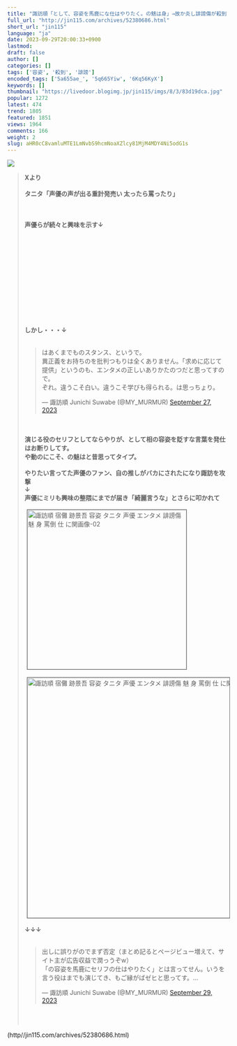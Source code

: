 ```yaml
---
title: "諏訪順「として、容姿を馬鹿にな仕はやりたく。の魅は身」→故か炎し誹謗傷が殺到 オゲーム速報＠刃"
full_url: "http://jin115.com/archives/52380686.html"
short_url: "jin115"
language: "ja"
date: 2023-09-29T20:00:33+0900
lastmod: 
draft: false
author: []
categories: []
tags: ['容姿', '殺到', '誹謗']
encoded_tags: ['5a655ae_', '5q665Yiw', '6Kq56KyX']
keywords: []
thumbnail: "https://livedoor.blogimg.jp/jin115/imgs/8/3/83d19dca.jpg"
popular: 1272
latest: 474
trend: 1805
featured: 1851
views: 1964
comments: 166
weight: 2
slug: aHR0cC8vamluMTE1LmNvbS9hcmNoaXZlcy81MjM4MDY4Ni5odG1s
---
```


![](https://livedoor.blogimg.jp/jin115/imgs/8/3/83d19dca.jpg)

<blockquote><b>Xより</b><br> <br> <b>タニタ「声優の声が出る重計発売い 太ったら罵ったり」</b><br> <br> <br> <br> <b>声優らが続々と興味を示す↓</b><br> <br> <br> <br> <br> <br> <br> <br> <br> <br> <br> <br> <br> <br> <b>しかし・・・↓</b><br> <br> <blockquote class='twitter-tweet'><p lang='ja' dir='ltr'>はあくまでものスタンス、というで。<br>異正義をお持ちのを批判つもりは全くありません。「求めに応じて提供」というのも、エンタメの正しいありかたのつだと思ってすので。<br>ぞれ。違うこそ白い。違うこそ学びも得られる。は思っちょり。</p>— 諏訪順 Junichi Suwabe (@MY_MURMUR) <a href='https//twitter.com/MY_MURMUR/status/1707030290084831520?ref_src=twsrc%5Etfw'>September 27, 2023</a></blockquote> <br> <br> <b>演じる役のセリフとしてならやりが、として相の容姿を貶すな言葉を発仕はお断りしてす。<br> や動のにこそ、の魅はと昔思ってタイプ。</b><br> <br> <b>やりたい言ってた声優のファン、自の推しがバカにされたになり諏訪を攻撃<br> ↓<br> 声優にミリも興味の整隈にまでが届き「綺麗言うな」とさらに叩かれて</b><br> <br> <img src='https//livedoor.blogimg.jp/jin115/imgs/a/6/a61c026e.jpg' width='365' border='1' hspace='5' class='pict' alt='諏訪順 宿儺 跡景吾 容姿 タニタ 声優 エンタメ 誹謗傷 魅 身 罵倒 仕 に関画像-02'><br> <br> <img src='https//livedoor.blogimg.jp/jin115/imgs/6/2/62b24ab4.jpg' width='550' border='1' hspace='5' class='pict' alt='諏訪順 宿儺 跡景吾 容姿 タニタ 声優 エンタメ 誹謗傷 魅 身 罵倒 仕 に関画像-03'><br> <br> <b>↓↓↓</b><br> <br> <blockquote class='twitter-tweet'><p lang='ja' dir='ltr'>出しに誤りがのでまず否定（まとめ記るとページビュー増えて、サイト主が広告収益で潤っうぞw）<br>「の容姿を馬鹿にセリフの仕はやりたく」とは言ってせん。いうを言う役はまでも演じてき、もご縁がばゼヒと思ってす。…</p>— 諏訪順 Junichi Suwabe (@MY_MURMUR) <a href='https//twitter.com/MY_MURMUR/status/1707567983428784348?ref_src=twsrc%5Etfw'>September 29, 2023</a></blockquote> <br> <br> </blockquote>

(http//jin115.com/archives/52380686.html)
